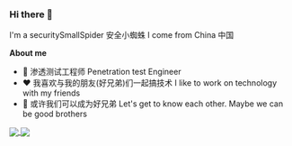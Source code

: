 ### Hi there 👋

I'm a securitySmallSpider 安全小蜘蛛 I come from China 中国

**About me**

- 💼 渗透测试工程师 Penetration test Engineer
- ❤️ 我喜欢与我的朋友(好兄弟)们一起搞技术 I like to work on technology with my friends
- 💬 或许我们可以成为好兄弟 Let's get to know each other. Maybe we can be good brothers

<a href="https://github.com/securitySmallSpider/securitySmallSpider">
  <img align="center" src="https://github-readme-stats.vercel.app/api?username=securitySmallSpider&show_icons=true&theme=tokyonight&count_private=true&locale=cn" />
  <img align="center" src="https://github-readme-stats.vercel.app/api/top-langs/?username=securitySmallSpider&locale=cn" />
</a>

<!--
**securitySmallSpider/securitySmallSpider** is a ✨ _special_ ✨ repository because its `README.md` (this file) appears on your GitHub profile.

Here are some ideas to get you started:

- 🔭 I’m currently working on ...
- 🌱 I’m currently learning ...
- 👯 I’m looking to collaborate on ...
- 🤔 I’m looking for help with ...
- 💬 Ask me about ...
- 📫 How to reach me: ...
- 😄 Pronouns: ...
- ⚡ Fun fact: ...
-->


